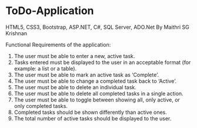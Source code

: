 # ToDo-Application
HTML5, CSS3, Bootstrap, ASP.NET, C#, SQL Server, ADO.Net
By Maithri SG Krishnan

Functional Requirements of the application:

1.	The user must be able to enter a new, active task.
2.	Tasks entered must be displayed to the user in an acceptable format (for example: a list or a table).
3.	The user must be able to mark an active task as ‘Complete’.
4.	The user must be able to change a completed task back to ‘Active’.
5.	The user must be able to delete an individual task.
6.	The user must be able to delete all completed tasks in a single action.
7.	The user must be able to toggle between showing all, only active, or only completed tasks.
8.	Completed tasks should be shown differently than active ones.
9.	The total number of active tasks should be displayed to the user.
